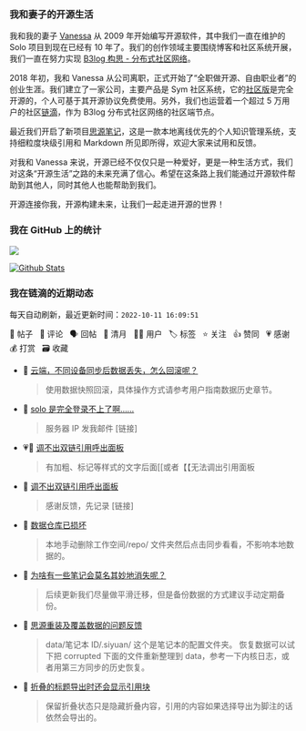 ### 我和妻子的开源生活

我和我的妻子 [Vanessa](https://github.com/Vanessa219) 从 2009 年开始编写开源软件，其中我们一直在维护的 Solo 项目到现在已经有 10 年了。我们的创作领域主要围绕博客和社区系统开展，我们一直在努力实现 [B3log 构思 - 分布式社区网络](https://ld246.com/article/1546941897596)。

2018 年初，我和 Vanessa 从公司离职，正式开始了“全职做开源、自由职业者”的创业生涯。我们建立了一家公司，主要产品是 Sym 社区系统，它的[社区版](https://github.com/88250/symphony)是完全开源的，个人可基于其开源协议免费使用。另外，我们也运营着一个超过 5 万用户的社区[链滴](https://ld246.com)，作为 B3log 分布式社区网络的社区端节点。

最近我们开启了新项目[思源笔记](https://github.com/siyuan-note/siyuan)，这是一款本地离线优先的个人知识管理系统，支持细粒度块级引用和 Markdown 所见即所得，欢迎大家来试用和反馈。

对我和 Vanessa 来说，开源已经不仅仅只是一种爱好，更是一种生活方式，我们对这条“开源生活”之路的未来充满了信心。希望在这条路上我们能通过开源软件帮助到其他人，同时其他人也能帮助到我们。

开源连接你我，开源构建未来，让我们一起走进开源的世界！

### 我在 GitHub 上的统计

<a title="Hits" target="_blank" href="https://github.com/88250/88250"><img src="https://hits.b3log.org/88250/88250.svg"></a>

[![Github Stats](https://github-readme-stats.vercel.app/api?username=88250&theme=tokyonight&show_icons=true)](https://github.com/88250)

<!--events start -->

### 我在链滴的近期动态

每天自动刷新，最近更新时间：`2022-10-11 16:09:51`

📝 帖子 &nbsp; 💬 评论 &nbsp; 🗣 回帖 &nbsp; 🌙 清月 &nbsp; 👨‍💻 用户 &nbsp; 🏷️ 标签 &nbsp; ⭐️ 关注 &nbsp; 👍 赞同 &nbsp; 💗 感谢 &nbsp; 💰 打赏 &nbsp; 🗃 收藏

* 💬 [云端，不同设备同步后数据丢失，怎么回滚呢？](https://ld246.com/article/1665471811965/comment/1665472723201#comments)

  > 使用数据快照回滚，具体操作方式请参考用户指南数据历史章节。
* 💬 [solo 是完全登录不上了啊……](https://ld246.com/article/1665301681806/comment/1665472649133#comments)

  > 服务器 IP 发我邮件 [链接]
* 💗📝 [调不出双链引用呼出面板](https://ld246.com/article/1665457279599)

  > 有加粗、标记等样式的文字后面[[或者【【无法调出引用面板
* 💬 [调不出双链引用呼出面板](https://ld246.com/article/1665457279599/comment/1665459903922#comments)

  > 感谢反馈，先记录 [链接]
* 💬 [数据仓库已损坏](https://ld246.com/article/1665387346923/comment/1665458800148#comments)

  > 本地手动删除工作空间/repo/ 文件夹然后点击同步看看，不影响本地数据的。
* 💬 [为啥有一些笔记会莫名其妙地消失呢？](https://ld246.com/article/1665451475836/comment/1665457403655#comments)

  > 后续更新我们尽量做平滑迁移，但是备份数据的方式建议手动定期备份。
* 💬 [思源重装及覆盖数据的问题反馈](https://ld246.com/article/1665454926888/comment/1665457352688#comments)

  > data/笔记本 ID/.siyuan/ 这个是笔记本的配置文件夹。 恢复数据可以试下把 corrupted 下面的文件重新整理到 data，参考一下内核日志，或者用第三方同步的历史恢复。
* 💬 [折叠的标题导出时还会显示引用块](https://ld246.com/article/1665455958202/comment/1665457120166#comments)

  > 保留折叠状态只是隐藏折叠内容，引用的内容如果选择导出为脚注的话依然会导出的。


<!--events end -->

